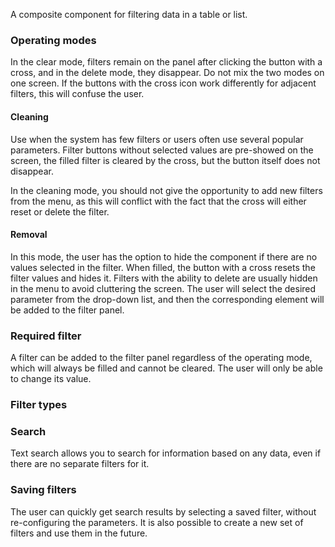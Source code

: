 A composite component for filtering data in a table or list.

<!-- example(filter-bar-overview) -->

### Operating modes

In the clear mode, filters remain on the panel after clicking the button with a cross, and in the delete mode, they disappear. Do not mix the two modes on one screen. If the buttons with the cross icon work differently for adjacent filters, this will confuse the user.

#### Cleaning

Use when the system has few filters or users often use several popular parameters. Filter buttons without selected values ​​are pre-showed on the screen, the filled filter is cleared by the cross, but the button itself does not disappear.

In the cleaning mode, you should not give the opportunity to add new filters from the menu, as this will conflict with the fact that the cross will either reset or delete the filter.

<!-- example(filter-bar-cleanable) -->

#### Removal

In this mode, the user has the option to hide the component if there are no values ​​selected in the filter. When filled, the button with a cross resets the filter values ​​and hides it.
Filters with the ability to delete are usually hidden in the menu to avoid cluttering the screen. The user will select the desired parameter from the drop-down list, and then the corresponding element will be added to the filter panel.

<!-- example(filter-bar-removable) -->

### Required filter

A filter can be added to the filter panel regardless of the operating mode, which will always be filled and cannot be cleared. The user will only be able to change its value.

<!-- example(filter-bar-required) -->

### Filter types

<!-- example(filter-bar-pipe-types) -->

### Search

Text search allows you to search for information based on any data, even if there are no separate filters for it.

<!-- example(filter-bar-search) -->

### Saving filters

The user can quickly get search results by selecting a saved filter, without re-configuring the parameters. It is also possible to create a new set of filters and use them in the future.

<!-- example(filter-bar-saved-filters) -->
